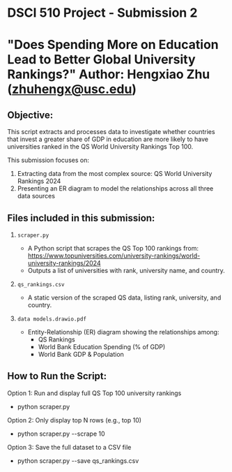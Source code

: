 # DSCI 510 Project - Submission 2
"Does Spending More on Education Lead to Better Global University Rankings?"
Author: Hengxiao Zhu (zhuhengx@usc.edu)
============================================================================

## Objective:

This script extracts and processes data to investigate whether countries that invest a greater share of GDP in education are more likely to have universities ranked in the QS World University Rankings Top 100.

This submission focuses on:
1. Extracting data from the most complex source: QS World University Rankings 2024
2. Presenting an ER diagram to model the relationships across all three data sources


## Files included in this submission:

1. `scraper.py`
   - A Python script that scrapes the QS Top 100 rankings from:
     https://www.topuniversities.com/university-rankings/world-university-rankings/2024
   - Outputs a list of universities with rank, university name, and country.

2. `qs_rankings.csv`
   - A static version of the scraped QS data, listing rank, university, and country.

3. `data models.drawio.pdf`
   - Entity-Relationship (ER) diagram showing the relationships among:
     - QS Rankings
     - World Bank Education Spending (% of GDP)
     - World Bank GDP & Population


## How to Run the Script:

Option 1: Run and display full QS Top 100 university rankings
- python scraper.py

Option 2: Only display top N rows (e.g., top 10)
- python scraper.py --scrape 10

Option 3: Save the full dataset to a CSV file
- python scraper.py --save qs_rankings.csv
